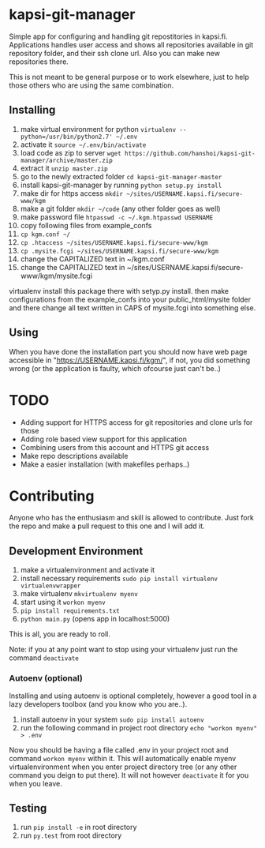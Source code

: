 # kapsi-git-manager
Simple app for configuring and handling git repostitories in kapsi.fi. Applications handles user access and shows all repositories available in
git repository folder, and their ssh clone url. Also you can make new repositories there.

This is not meant to be general purpose or to work elsewhere, just to help those others who are using the same combination.

## Installing

1. make virtual environment for python `virtualenv --python=/usr/bin/python2.7' ~/.env`
2. activate it `source ~/.env/bin/activate`
3. load code as zip to server `wget https://github.com/hanshoi/kapsi-git-manager/archive/master.zip`
4. extract it `unzip master.zip`
5. go to the newly extracted folder `cd kapsi-git-manager-master`
6. install kapsi-git-manager by running `python setup.py install`
7. make dir for https access `mkdir ~/sites/USERNAME.kapsi.fi/secure-www/kgm`
8. make a git folder `mkdir ~/code` (any other folder goes as well)
9. make password file `htpasswd -c ~/.kgm.htpasswd USERNAME`
10. copy following files from example_confs
  1. `cp kgm.conf ~/`
  2. `cp .htaccess ~/sites/USERNAME.kapsi.fi/secure-www/kgm`
  3. `cp .mysite.fcgi ~/sites/USERNAME.kapsi.fi/secure-www/kgm`
11. change the CAPITALIZED text in ~/kgm.conf
12. change the CAPITALIZED text in ~/sites/USERNAME.kapsi.fi/secure-www/kgm/mysite.fcgi

virtualenv install this package there with setyp.py install.
then make configurations from the example_confs into your public_html/mysite folder and there change all text written in CAPS of mysite.fcgi into something else.

## Using
When you have done the installation part you should now have web page accessible in "https://USERNAME.kapsi.fi/kgm/", if not, you did something wrong (or the application is faulty, which ofcourse just can't be..)

# TODO
* Adding support for HTTPS access for git repositories and clone urls for those
* Adding role based view support for this application
* Combining users from this account and HTTPS git access
* Make repo descriptions available
* Make a easier installation (with makefiles perhaps..)

# Contributing
Anyone who has the enthusiasm and skill is allowed to contribute. Just fork the repo and make a pull request to this one and I will add it.

## Development Environment
1. make a virtualenvironment and activate it
  1. install necessary requirements `sudo pip install virtualenv virtualenvwrapper`
  2. make virtualenv `mkvirtualenv myenv`
  3. start using it `workon myenv`
2. `pip install requirements.txt`
3. `python main.py`     (opens app in localhost:5000)

This is all, you are ready to roll.

Note: if you at any point want to stop using your virtualenv just run the command `deactivate`

### Autoenv (optional)
Installing and using autoenv is optional completely, however a good tool in a lazy developers toolbox (and you know who you are..).

1. install autoenv in your system `sudo pip install autoenv`
2. run the following command in project root directory `echo "workon myenv" > .env`

Now you should be having a file called .env in your project root and command `workon myenv` within it. This will automatically enable myenv virtualenvironment
when you enter project directory tree (or any other command you deign to put there). It will not however `deactivate` it for you when you leave.

## Testing
1. run `pip install -e` in root directory
2. run `py.test` from root directory